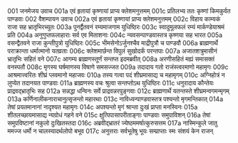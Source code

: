 001	जनमेजय उवाच
001a	एवं हृतायां कृष्णायां प्राप्य क्लेशमनुत्तमम्
001c	प्रतिलभ्य ततः कृष्णां किमकुर्वत पाण्डवाः
002	वैशम्पायन उवाच
002a	एवं हृतायां कृष्णायां प्राप्य क्लेशमनुत्तमम्
002c	विहाय काम्यकं राजा सह भ्रातृभिरच्युतः
003a	पुनर्द्वैतवनं रम्यमाजगाम युधिष्ठिरः
003c	स्वादुमूलफलं रम्यं मार्कण्डेयाश्रमं प्रति
004a	अनुगुप्तफलाहाराः सर्व एव मिताशनाः
004c	न्यवसन्पाण्डवास्तत्र कृष्णया सह भारत
005a	वसन्द्वैतवने राजा कुन्तीपुत्रो युधिष्ठिरः
005c	भीमसेनोऽर्जुनश्चैव माद्रीपुत्रौ च पाण्डवौ
006a	ब्राह्मणार्थे पराक्रान्ता धर्मात्मानो यतव्रताः
006c	क्लेशमार्छन्त विपुलं सुखोदर्कं परन्तपाः
007a	अजातशत्रुमासीनं भ्रातृभिः सहितं वने
007c	आगम्य ब्राह्मणस्तूर्णं सन्तप्त इदमब्रवीत्
008a	अरणीसहितं मह्यं समासक्तं वनस्पतौ
008c	मृगस्य घर्षमाणस्य विषाणे समसज्जत
009a	तदादाय गतो राजंस्त्वरमाणो महामृगः
009c	आश्रमात्त्वरितः शीघ्रं प्लवमानो महाजवः
010a	तस्य गत्वा पदं शीघ्रमासाद्य च महामृगम्
010c	अग्निहोत्रं न लुप्येत तदानयत पाण्डवाः
011a	ब्राह्मणस्य वचः श्रुत्वा सन्तप्तोऽथ युधिष्ठिरः
011c	धनुरादाय कौन्तेयः प्राद्रवद्भ्रातृभिः सह
012a	सन्नद्धा धन्विनः सर्वे प्राद्रवन्नरपुङ्गवाः
012c	ब्राह्मणार्थे यतन्तस्ते शीघ्रमन्वगमन्मृगम्
013a	कर्णिनालीकनाराचानुत्सृजन्तो महारथाः
013c	नाविध्यन्पाण्डवास्तत्र पश्यन्तो मृगमन्तिकात्
014a	तेषां प्रयतमानानां नादृश्यत महामृगः
014c	अपश्यन्तो मृगं श्रान्ता दुःखं प्राप्ता मनस्विनः
015a	शीतलच्छायमासाद्य न्यग्रोधं गहने वने
015c	क्षुत्पिपासापरीताङ्गाः पाण्डवाः समुपाविशन्
016a	तेषां समुपविष्टानां नकुलो दुःखितस्तदा
016c	अब्रवीद्भ्रातरं ज्येष्ठममर्षात्कुरुसत्तम
017a	नास्मिन्कुले जातु ममज्ज धर्मो न चालस्यादर्थलोपो बभूव
017c	अनुत्तराः सर्वभूतेषु भूयः सम्प्राप्ताः स्मः संशयं केन राजन्
